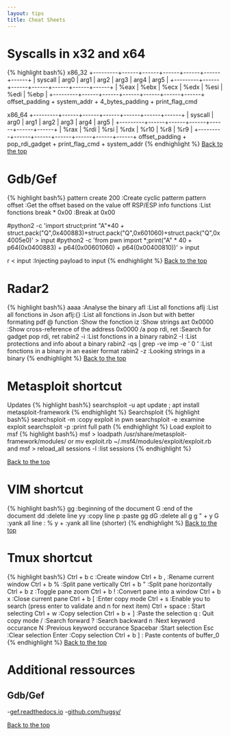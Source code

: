 ```yaml
---
layout: tips
title: Cheat Sheets
---
```

Syscalls in x32 and x64
==========================
{% highlight bash%}
x86_32
+---------+------+------+------+------+------+------+
| syscall | arg0 | arg1 | arg2 | arg3 | arg4 | arg5 |
+---------+------+------+------+------+------+------+
|   %eax  | %ebx | %ecx | %edx | %esi | %edi | %ebp |
+---------+------+------+------+------+------+------+
offset_padding + system_addr + 4_bytes_padding + print_flag_cmd

x86_64
+---------+------+------+------+------+------+------+
| syscall | arg0 | arg1 | arg2 | arg3 | arg4 | arg5 |
+---------+------+------+------+------+------+------+
|   %rax  | %rdi | %rsi | %rdx | %r10 | %r8  | %r9  |
+---------+------+------+------+------+------+------+
offset_padding + pop_rdi_gadget + print_flag_cmd + system_addr
{% endhighlight %}
[Back to the top](#header)

Gdb/Gef
=======
{% highlight bash%}
pattern create 200          :Create cyclic patterm
pattern offset              :Get the offset based on the value off RSP/ESP
info functions              :List fonctions
break * 0x00                :Break at 0x00

#python2 -c 'import struct;print "A"*40 + struct.pack("Q",0x400883)+struct.pack("Q",0x601060)+struct.pack("Q",0x4005e0)' > input
#python2 -c 'from pwn import *;print("A" * 40 + p64(0x0400883) + p64(0x00601060) + p64(0x00400810))' > input

r < input                   :Injecting payload to input
{% endhighlight %}
[Back to the top](#header)

Radar2
=======
{% highlight bash%}
aaaa                                        :Analyse the binary
afl                                         :List all fonctions
aflj                                        :List all fonctions in Json
aflj:{}                                     :List all fonctions in Json but with better formating
pdf @ function                              :Show the fonction
iz                                          :Show strings
axt 0x0000                                  :Show cross-reference of the address 0x0000
/a pop rdi, ret                             :Search for gadget pop rdi, ret
rabin2 -i <binary>                          :List fonctions in a binary
rabin2 -I <binary>                          :List protections and info about a binary
rabin2 -qs <binary> | grep -ve imp -e ' 0 ' :List fonctions in a binary in an easier format
rabin2 -z <binary>                          :Looking strings in a binary
{% endhighlight %}
[Back to the top](#header)
  
Metasploit shortcut
===================
Updates
{% highlight bash%}
searchsploit -u
apt  update ; apt install metasploit-framework
{% endhighlight %}
Searchsploit
{% highlight bash%}
searchsploit -m :copy exploit in pwn
searchsploit -e :examine exploit
searchsploit -p :print full path
{% endhighlight %}
Load exploit to msf
{% highlight bash%}
msf > loadpath /usr/share/metasploit-framework/modules/
or
mv exploit.rb ~/.msf4/modules/exploit/exploit.rb and msf > reload_all
sessions -l :list sessions
{% endhighlight %}

[Back to the top](#header)

VIM shortcut
=============
{% highlight bash%}
gg            :beginning of the document
G             :end of the document
dd            :delete line
yy            :copy line
p             :paste
gg dG         :delete all
g g " + y G   :yank all line 
: % y +       :yank all line (shorter)
{% endhighlight %}
[Back to the top](#header)

Tmux shortcut
=============
{% highlight bash%}
Ctrl + b c :Create window
Ctrl + b , :Rename current window
Ctrl + b % :Split pane vertically
Ctrl + b " :Split pane horizontally
Ctrl + b z :Toggle pane zoom
Ctrl + b ! :Convert pane into a window
Ctrl + b x :Close current pane
Ctrl + b [ :Enter copy mode
  Ctrl + s      :Enable you to search 
                 (press enter to validate and n for next item)
  Ctrl + space  : Start selecting
  Ctrl + w      :Copy selection
  Ctrl + b + ]  :Paste the selection 
  q : Quit copy mode
/ :Search forward
? :Search backward
n :Next keyword occurance
N :Previous keyword occurance
Spacebar   :Start selection
Esc        :Clear selection
Enter      :Copy selection
Ctrl + b ] : Paste contents of buffer_0
{% endhighlight %}
[Back to the top](#header)

Additional ressources
=======================
Gdb/Gef
-------

-[gef.readthedocs.io][link1]
-[github.com/hugsy/][link2]

[Back to the top](#header)

[link1]:https://gef.readthedocs.io/en/master/commands/pattern/ 
[link2]:https://github.com/hugsy/gef

